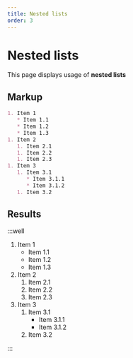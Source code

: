 ```yaml
---
title: Nested lists
order: 3
---
```


Nested lists
============

This page displays usage of **nested lists**

Markup
------

```markdown
1. Item 1
   * Item 1.1
   * Item 1.2
   * Item 1.3
1. Item 2
   1. Item 2.1
   1. Item 2.2
   1. Item 2.3
1. Item 3
   1. Item 3.1
      * Item 3.1.1
      * Item 3.1.2
   1. Item 3.2
```

Results
-------

:::well

1. Item 1
   * Item 1.1
   * Item 1.2
   * Item 1.3
1. Item 2
   1. Item 2.1
   1. Item 2.2
   1. Item 2.3
1. Item 3
   1. Item 3.1
      * Item 3.1.1
      * Item 3.1.2
   1. Item 3.2

:::